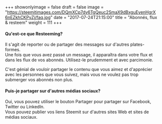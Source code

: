 +++
showonlyimage = false
draft = false
image = "https://steemitimages.com/DQmXCp7dv6TgQeuc2SmaX9dBxguEyenHgrX6nEZkhCKPyZj/faq.jpg"
date = "2017-07-24T21:15:00"
title = "Abonnés, flux & resteem"
weight = 111
+++

<!--more-->

#### Qu'est-ce que Resteeming?

Il s'agit de reporter ou de partager des messages sur d'autres plates-formes.  
Une fois que vous avez passé un message, il apparaîtra dans votre flux et dans les flux de vos abonnés.
Utilisez-le prudemment et avec parcimonie.

C'est génial de vouloir partager le contenu que vous aimez et d'apprécier avec les personnes que vous suivez, mais vous ne voulez pas trop submerger vos abonnés non plus.

#### Puis-je partager sur d'autres médias sociaux?

Oui, vous pouvez utiliser le bouton Partager pour partager sur Facebook, Twitter ou LinkedIn.  
Vous pouvez publier vos liens Steemit sur d'autres sites Web et sites de médias sociaux.